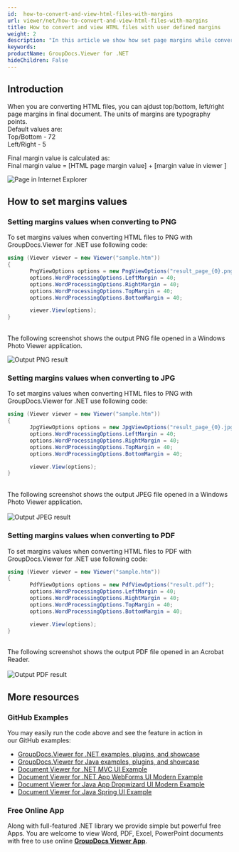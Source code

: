 ```yaml
---
id:  how-to-convert-and-view-html-files-with-margins
url: viewer/net/how-to-convert-and-view-html-files-with-margins
title: How to convert and view HTML files with user defined margins
weight: 2
description: "In this article we show how set page margins while converting and viewing HTML files with GroupDocs.Viewer within your .NET applications."
keywords: 
productName: GroupDocs.Viewer for .NET
hideChildren: False
---
```

## Introduction

When you are converting HTML files, you can ajdust top/bottom, left/right page margins in final document.
The units of margins are typography points.\
Default values are:\
Top/Bottom - 72\
Left/Right - 5

Final margin value is calculated as:\
Final margin value = [HTML page margin value] + [margin value in viewer ]

![Page in Internet Explorer](viewer/net/images/how-to-convert-and-view-html-files-with-margins/page-in-explorer.jpg)

## How to set margins values

### Setting margins values when converting to PNG

To set margins values when converting HTML files to PNG with GroupDocs.Viewer for .NET use following code:

```csharp
using (Viewer viewer = new Viewer("sample.htm"))
{
       PngViewOptions options = new PngViewOptions("result_page_{0}.png");
       options.WordProcessingOptions.LeftMargin = 40;
       options.WordProcessingOptions.RightMargin = 40;
       options.WordProcessingOptions.TopMargin = 40;
       options.WordProcessingOptions.BottomMargin = 40;

       viewer.View(options);
}
```

\
The following screenshot shows the output PNG file opened in a Windows Photo Viewer application.

![Output PNG result](viewer/net/images/how-to-convert-and-view-html-files-with-margins/png-result.jpg)

### Setting margins values when converting to JPG

To set margins values when converting HTML files to PNG with GroupDocs.Viewer for .NET use following code:

```csharp
using (Viewer viewer = new Viewer("sample.htm"))
{
       JpgViewOptions options = new JpgViewOptions("result_page_{0}.jpg");
       options.WordProcessingOptions.LeftMargin = 40;
       options.WordProcessingOptions.RightMargin = 40;
       options.WordProcessingOptions.TopMargin = 40;
       options.WordProcessingOptions.BottomMargin = 40;

       viewer.View(options);
}
```

\
The following screenshot shows the output JPEG file opened in a Windows Photo Viewer application.\
\
![Output JPEG result](viewer/net/images/how-to-convert-and-view-html-files-with-margins/jpg-result.jpg)

### Setting margins values when converting to PDF

To set margins values when converting HTML files to PDF with GroupDocs.Viewer for .NET use following code:

```csharp
using (Viewer viewer = new Viewer("sample.htm"))
{
       PdfViewOptions options = new PdfViewOptions("result.pdf");
       options.WordProcessingOptions.LeftMargin = 40;
       options.WordProcessingOptions.RightMargin = 40;
       options.WordProcessingOptions.TopMargin = 40;
       options.WordProcessingOptions.BottomMargin = 40;

       viewer.View(options);
}
```

\
The following screenshot shows the output PDF file opened in an Acrobat Reader.\
\
![Output PDF result](viewer/net/images/how-to-convert-and-view-html-files-with-margins/pdf-result.jpg)

## More resources

### GitHub Examples

You may easily run the code above and see the feature in action in our GitHub examples:

* [GroupDocs.Viewer for .NET examples, plugins, and showcase](https://github.com/groupdocs-viewer/GroupDocs.Viewer-for-.NET)
* [GroupDocs.Viewer for Java examples, plugins, and showcase](https://github.com/groupdocs-viewer/GroupDocs.Viewer-for-Java)
* [Document Viewer for .NET MVC UI Example](https://github.com/groupdocs-viewer/GroupDocs.Viewer-for-.NET-MVC)
* [Document Viewer for .NET App WebForms UI Modern Example](https://github.com/groupdocs-viewer/GroupDocs.Viewer-for-.NET-WebForms)
* [Document Viewer for Java App Dropwizard UI Modern Example](https://github.com/groupdocs-viewer/GroupDocs.Viewer-for-Java-Dropwizard)
* [Document Viewer for Java Spring UI Example](https://github.com/groupdocs-viewer/GroupDocs.Viewer-for-Java-Spring)

### Free Online App

Along with full-featured .NET library we provide simple but powerful free Apps.
You are welcome to view Word, PDF, Excel, PowerPoint documents with free to use online **[GroupDocs Viewer App](https://products.groupdocs.app/viewer)**.
